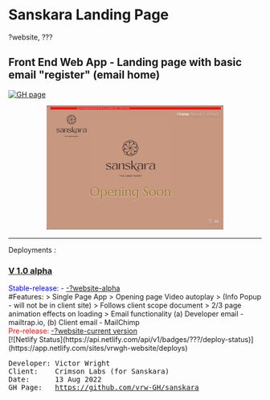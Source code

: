 # Sanskara Landing Page

?website, ???
<h2>Front End Web App - <strong>Landing page with basic email "register" (email home)</strong></h2>

[![GH page](https://github.com/vrw-GH/sanskara/actions/workflows/pages/pages-build-deployment/badge.svg?branch=main)](https://github.com/vrw-GH/sanskara/actions/workflows/pages/pages-build-deployment)
<div align="center">
<a href="https://?website"><img alt="screenshot" src="./project-basics/Screenshot.png?raw=true" width="70%" height="50%" /></a>
</div>
<hr />
Deployments :
<h3><u>V 1.0 alpha</u></h3>
<span style="color:blue">Stable-release: - <a href="https://">-?website-alpha</a></span>
<br />
#Features:
> Single Page App
> Opening page Video autoplay
> (Info Popup - will not be in client site)
> Follows client scope document
> 2/3 page animation effects on loading
> Email functionality (a) Developer email - mailtrap.io, (b) Client email - MailChimp
<br />
<span style="color:red" >Pre-release:    <a href="https://">-?website-current version</a></span>
<br />
[![Netlify Status](https://api.netlify.com/api/v1/badges/???/deploy-status)](https://app.netlify.com/sites/vrwgh-website/deploys)
<br />
<pre>
Developer: Victor Wright
Client:    Crimson Labs (for Sanskara)
Date:      13 Aug 2022
GH Page:   <a href="https://vrw-gh.github.io/sanskara/">https://github.com/vrw-GH/sanskara</a>
</pre>
